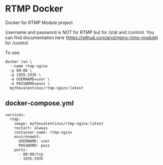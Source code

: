 # RTMP Docker

Docker for RTMP Module project


Username and password is NOT for RTMP but for /stat and /control. You can find documentation here (https://github.com/arut/nginx-rtmp-module) for /control

To use:
```
docker run \
  --name rtmp-nginx
  -p 80:80 \ 
  -p 1935:1935 \
  -e USERNAME=user \
  -e PASSWORD=pass \
  mythevalentinus/rtmp-nginx:latest
```

## docker-compose.yml
```
services:
  rtmp:
    image: mythevalentinus/rtmp-nginx:latest
    restart: always
    container_name: rtmp-nginx
    environment:
      USERNAME: user
      PASSWORD: pass
    ports:
      - 80:80/tcp
      - 1935:1935
```
